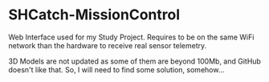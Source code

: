 # SHCatch-MissionControl
Web Interface used for my Study Project. Requires to be on the same WiFi network than the hardware to receive real sensor telemetry.

3D Models are not updated as some of them are beyond 100Mb, and GitHub doesn't like that.
So, I will need to find some solution, somehow...

